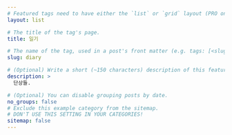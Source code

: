 ```yaml
---
# Featured tags need to have either the `list` or `grid` layout (PRO only).
layout: list

# The title of the tag's page.
title: 일기

# The name of the tag, used in a post's front matter (e.g. tags: [<slug>]).
slug: diary

# (Optional) Write a short (~150 characters) description of this featured tag.
description: >
  단상들.

# (Optional) You can disable grouping posts by date.
no_groups: false
# Exclude this example category from the sitemap.
# DON'T USE THIS SETTING IN YOUR CATEGORIES!
sitemap: false
---
```

